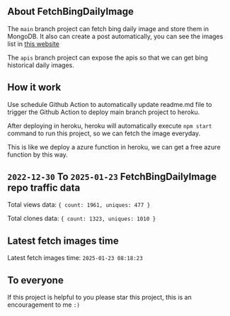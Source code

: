 ## About FetchBingDailyImage

The `main` branch project can fetch bing daily image and store them in MongoDB.
It also can create a post automatically, you can see the images list in [this website](https://oursalbum.netlify.app)

The `apis` branch project can expose the apis so that we can get bing historical daily images.

## How it work

Use schedule Github Action to automatically update readme.md file to trigger the Github Action to deploy main branch project to heroku.

After deploying in heroku, heroku will automatically execute `npm start` command to run this project, so we can fetch the image everyday.

This is like we deploy a azure function in heroku, we can get a free azure function by this way.

## `2022-12-30` To `2025-01-23` FetchBingDailyImage repo traffic data

Total views data: `{ count: 1961, uniques: 477 }`

Total clones data: `{ count: 1323, uniques: 1010 }`

## Latest fetch images time

Latest fetch images time: `2025-01-23 08:18:23`

## To everyone

If this project is helpful to you please star this project, this is an encouragement to me `:)`



